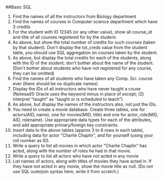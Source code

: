 ##Basic SQL
1. Find the names of all the instructors from Biology department
2. Find the names of courses in Computer science department which have 3 credits
3. For the student with ID 12345 (or any other value), show all course_id and title of all courses registered for by the student.
4. As above, but show the total number of credits for such courses (taken by that student). Don't display the tot_creds value from the student table, you should use SQL aggregation on courses taken by the student.
5. As above, but display the total credits for each of the students, along with the ID of the student; don't bother about the name of the student. (Don't bother about students who have not registered for any course, they can be omitted)
6. Find the names of all students who have taken any Comp. Sci. course ever (there should be no duplicate names)
7. Display the IDs of all instructors who have never taught a couse (Notesad1) Oracle uses the keyword minus in place of except; (2) interpret "taught" as "taught or is scheduled to teach")
8. As above, but display the names of the instructors also, not just the IDs.
9. You need to create a movie database. Create three tables, one for actors(AID, name), one for movies(MID, title) and one for actor_role(MID, AID, rolename). Use appropriate data types for each of the attributes, and add appropriate primary/foreign key constraints.
10. Insert data to the above tables (approx 3 to 6 rows in each table), including data for actor "Charlie Chaplin", and for yourself (using your roll number as ID).
11. Write a query to list all movies in which actor "Charlie Chaplin" has acted, along with the number of roles he had in that movie.
12. Write a query to list all actors who have not acted in any movie
13. List names of actors, along with titles of movies they have acted in. If they have not acted in any movie, show the movie title as null. (Do not use SQL outerjoin syntax here, write it from scratch.)